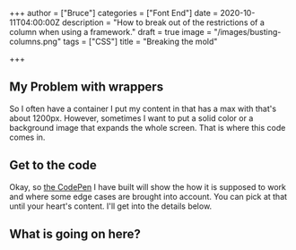 +++
author = ["Bruce"]
categories = ["Font End"]
date = 2020-10-11T04:00:00Z
description = "How to break out of the restrictions of a column when using a framework."
draft = true
image = "/images/busting-columns.png"
tags = ["CSS"]
title = "Breaking the mold"

+++
## My Problem with wrappers

So I often have a container I put my content in that has a max with that's about 1200px. However, sometimes I want to put a solid color or a background image that expands the whole screen. That is where this code comes in.

## Get to the code

Okay, so [the CodePen](https://codepen.io/brucebrotherton/pen/ZgxGad) I have built will show the how it is supposed to work and where some edge cases are brought into account. You can pick at that until your heart's content. I'll get into the details below.

## What is going on here?